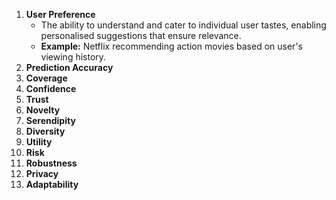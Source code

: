 1. **User Preference**
	- The ability to understand and cater to individual user tastes, enabling personalised suggestions that ensure relevance.
	- **Example:** Netflix recommending action movies based on user's viewing history.
2. **Prediction Accuracy**
3. **Coverage**
4. **Confidence**
5. **Trust**
6. **Novelty**
7. **Serendipity**
8. **Diversity**
9. **Utility**
10. **Risk**
11. **Robustness**
12. **Privacy**
13. **Adaptability**